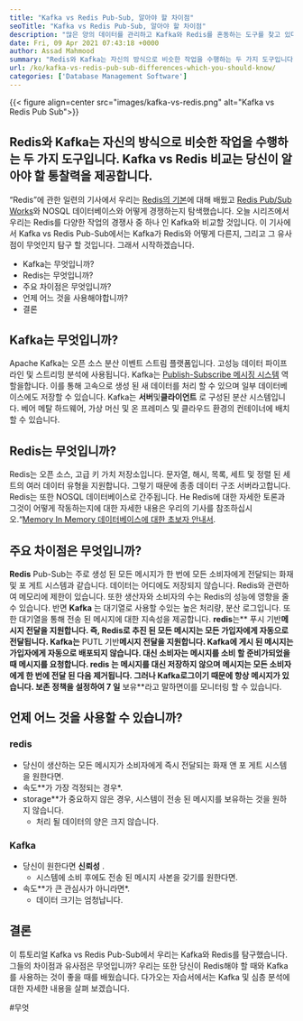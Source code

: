 ```yaml
---
title: "Kafka vs Redis Pub-Sub, 알아야 할 차이점" 
seoTitle: "Kafka vs Redis Pub-Sub, 알아야 할 차이점" 
description: "많은 양의 데이터를 관리하고 Kafka와 Redis를 혼동하는 도구를 찾고 있다면. 이 기사 kafka vs redis pub-sub가 당신을 도울 것입니다." 
date: Fri, 09 Apr 2021 07:43:18 +0000
author: Assad Mahmood
summary: "Redis와 Kafka는 자신의 방식으로 비슷한 작업을 수행하는 두 가지 도구입니다. Kafka vs Redis 비교는 당신이 알아야 할 통찰력을 제공합니다." 
url: /ko/kafka-vs-redis-pub-sub-differences-which-you-should-know/
categories: ['Database Management Software']
---
```


{{< figure align=center src="images/kafka-vs-redis.png" alt="Kafka vs Redis Pub Sub">}}


## Redis와 Kafka는 자신의 방식으로 비슷한 작업을 수행하는 두 가지 도구입니다. Kafka vs Redis 비교는 당신이 알아야 할 통찰력을 제공합니다.
“Redis”에 관한 일련의 기사에서 우리는 [Redis의 기본][1]에 대해 배웠고 [Redis Pub/Sub Works][2]와 NOSQL 데이터베이스와 어떻게 경쟁하는지 탐색했습니다. 오늘 시리즈에서 우리는 Redis를 다양한 작업의 경쟁사 중 하나 인 Kafka와 비교할 것입니다. 이 기사에서 Kafka vs Redis Pub-Sub에서는 Kafka가 Redis와 어떻게 다른지, 그리고 그 유사점이 무엇인지 탐구 할 것입니다. 그래서 시작하겠습니다.
  * Kafka는 무엇입니까?
  * Redis는 무엇입니까?
  * 주요 차이점은 무엇입니까?
  * 언제 어느 것을 사용해야합니까?
  * 결론

## Kafka는 무엇입니까?
Apache Kafka는 오픈 소스 분산 이벤트 스트림 플랫폼입니다. 고성능 데이터 파이프 라인 및 스트리밍 분석에 사용됩니다. Kafka는 [Publish-Subscribe 메시징 시스템][3] 역할을합니다. 이를 통해 고속으로 생성 된 새 데이터를 처리 할 수 ​​있으며 일부 데이터베이스에도 저장할 수 있습니다.
Kafka는 **서버**및**클라이언트** 로 구성된 분산 시스템입니다. 베어 메탈 하드웨어, 가상 머신 및 온 프레미스 및 클라우드 환경의 컨테이너에 배치 할 수 있습니다.

## Redis는 무엇입니까?
Redis는 오픈 소스, 고급 키 가치 저장소입니다. 문자열, 해시, 목록, 세트 및 정렬 된 세트의 여러 데이터 유형을 지원합니다. 그렇기 때문에 종종 데이터 구조 서버라고합니다.
Redis는 또한 NOSQL 데이터베이스로 간주됩니다. He Redis에 대한 자세한 토론과 그것이 어떻게 작동하는지에 대한 자세한 내용은 우리의 기사를 참조하십시오.“[Memory In Memory 데이터베이스에 대한 초보자 안내서][1].

## 주요 차이점은 무엇입니까?
**Redis** Pub-Sub는 주로 생성 된 모든 메시지가 한 번에 모든 소비자에게 전달되는 화재 및 포 게트 시스템과 같습니다. 데이터는 어디에도 저장되지 않습니다. Redis와 관련하여 메모리에 제한이 있습니다. 또한 생산자와 소비자의 수는 Redis의 성능에 영향을 줄 수 있습니다.
반면 **Kafka** 는 대기열로 사용할 수있는 높은 처리량, 분산 로그입니다. 또한 대기열을 통해 전송 된 메시지에 대한 지속성을 제공합니다.
**redis**는** 푸시 기반**메시지 전달을 지원합니다. 즉, Redis로 추진 된 모든 메시지는 모든 가입자에게 자동으로 전달됩니다.
**Kafka**는** PUTL 기반**메시지 전달을 지원합니다. Kafka에 게시 된 메시지는 가입자에게 자동으로 배포되지 않습니다. 대신 소비자는 메시지를 소비 할 준비가되었을 때 메시지를 요청합니다.
**redis **는 메시지를 대신 저장하지 않으며 메시지는 모든 소비자에게 한 번에 전달 된 다음 제거됩니다. 그러나** Kafka**로그이기 때문에 항상 메시지가 있습니다. 보존 정책을 설정하여 7 일** 보유**라고 말하면이를 모니터링 할 수 있습니다.

## 언제 어느 것을 사용할 수 있습니까?

### redis
  * 당신이 생산하는 모든 메시지가 소비자에게 즉시 전달되는 화재 앤 포 게트 시스템을 원한다면.
* 속도**가 가장 걱정되는 경우*.
* storage**가 중요하지 않은 경우, 시스템이 전송 된 메시지를 보유하는 것을 원하지 않습니다.
  * 처리 될 데이터의 양은 크지 않습니다.

### Kafka
* 당신이 원한다면 **신뢰성** .
  * 시스템에 소비 후에도 전송 된 메시지 사본을 갖기를 원한다면.
* 속도**가 큰 관심사가 아니라면*.
  * 데이터 크기는 엄청납니다.

## 결론
이 튜토리얼 Kafka vs Redis Pub-Sub에서 우리는 Kafka와 Redis를 탐구했습니다. 그들의 차이점과 유사점은 무엇입니까? 우리는 또한 당신이 Redis해야 할 때와 Kafka를 사용하는 것이 좋을 때를 배웠습니다. 다가오는 자습서에서는 Kafka 및 심층 분석에 대한 자세한 내용을 살펴 보겠습니다.



[1]: https://blog.containerize.com/database-management-software/a-beginners-guide-to-redis-in-memory-database/
[2]: https://blog.containerize.com/database-management-software/introduction-to-redis-pubsub-and-how-does-it-work/
[3]: https://blog.containerize.com/database-management-software/introduction-to-redis-pubsub-and-how-does-it-work/

#무엇
